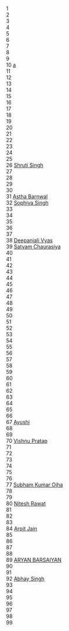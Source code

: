 1 []() <br>
2 []() <br>
3 []() <br>
4 []() <br>
5 []() <br>
6 []() <br>
7 []() <br>
8 []() <br>
9 []() <br>
10 [a]() <br>
11 []() <br>
12 []() <br>
13 []() <br>
14 []() <br>
15 []() <br>
16 []() <br>
17 []() <br>
18 []() <br>
19 []() <br>
20 []() <br>
21 []() <br>
22 []() <br>
23 []() <br>
24 []() <br>
25 []() <br>
26 [Shruti Singh](singhshruti0902@gmail.com) <br>
27 []() <br>
28 []() <br>
29 []() <br>
30 []() <br>
31 [Astha Barnwal](astha2412) <br>
32 [Sophiya Singh](sophiya02) <br>
33 []() <br>
34 []() <br>
35 []() <br>
36 []() <br>
37 []() <br>
38 [Deepanjali Vyas](DeepanjaliVyas) <br>
39 [Satyam Chaurasiya](codesatyam) <br>
40 []() <br>
41 []() <br>
42 []() <br>
43 []() <br>
44 []() <br>
45 []() <br>
46 []() <br>
47 []() <br>
48 []() <br>
49 []() <br>
50 []() <br>
51 []() <br>
52 []() <br>
53 []() <br>
54 []() <br>
55 []() <br>
56 []() <br>
57 []() <br>
58 []() <br>
59 []() <br>
60 []() <br>
61 []() <br>
62 []() <br>
63 []() <br>
64 []() <br>
65 []() <br>
66 []() <br>
67 [Ayushi](ayushim13) <br>
68 []() <br>
69 []() <br>
70 [Vishnu Pratap](vishnupratap3790) <br>
71 []() <br>
72 []() <br>
73 []() <br>
74 []() <br>
75 []() <br>
76 []() <br>
77 [Subham Kumar Ojha](altyon-get) <br>
78 []() <br>
79 []() <br>
80 [Nitesh Rawat](connectnitesh) <br>
81 []() <br>
82 []() <br>
83 []() <br>
84 [Arpit Jain](arpit456jain) <br>
85 []() <br>
86 []() <br>
87 []() <br>
88 []() <br>
89 [ARYAN BARSAIYAN](AryanBarsaiyan) <br>
90 []() <br>
91 []() <br>
92 [Abhay Singh](deltaTH) <br>
93 []() <br>
94 []() <br>
95 []() <br>
96 []() <br>
97 []() <br>
98 []() <br>
99 []() <br>
